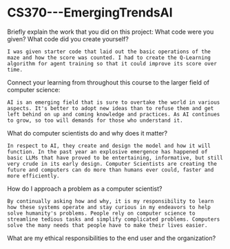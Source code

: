 # CS370---EmergingTrendsAI

Briefly explain the work that you did on this project: What code were you given? What code did you create yourself?

    I was given starter code that laid out the basic operations of the maze and how the score was counted. I had to create the Q-Learning algorithm for agent training so that it could improve its score over time.

Connect your learning from throughout this course to the larger field of computer science:

    AI is an emerging field that is sure to overtake the world in various aspects. It's better to adopt new ideas than to refuse them and get left behind on up and coming knowledge and practices. As AI continues to grow, so too will demands for those who understand it.

What do computer scientists do and why does it matter?

    In respect to AI, they create and design the model and how it will function. In the past year an explosive emergence has happened of basic LLMs that have proved to be entertaining, informative, but still very crude in its early design. Computer Scientists are creating the future and computers can do more than humans ever could, faster and more efficiently.

How do I approach a problem as a computer scientist?

    By continually asking how and why, it is my responsibility to learn how these systems operate and stay curious in my endeavors to help solve humanity's problems. People rely on computer science to streamline tedious tasks and simplify complicated problems. Computers solve the many needs that people have to make their lives easier.

What are my ethical responsibilities to the end user and the organization?

    
